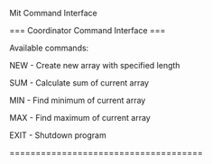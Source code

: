 Mit Command Interface

=== Coordinator Command Interface ===

Available commands:

  NEW <length>  - Create new array with specified length
  
  SUM          - Calculate sum of current array
  
  MIN          - Find minimum of current array
  
  MAX          - Find maximum of current array
  
  EXIT         - Shutdown program
  
=====================================
